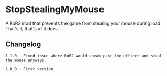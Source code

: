 # StopStealingMyMouse
A RoR2 mod that prevents the game from stealing your mouse during load.
That's it, that's all it does.

## Changelog
    1.1.0 - Fixed issue where RoR2 would sneak past the officer and steal the mouse anyways.

    1.0.0 - First version.